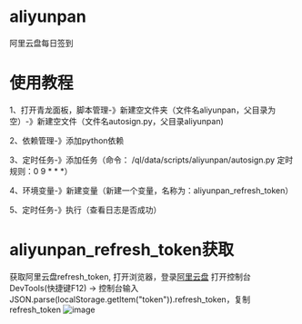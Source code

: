 # aliyunpan
阿里云盘每日签到
# 使用教程
  1、打开青龙面板，脚本管理-》新建空文件夹（文件名aliyunpan，父目录为空）-》新建空文件（文件名autosign.py，父目录aliyunpan)
  
  2、依赖管理-》添加python依赖
  
  3、定时任务-》添加任务（命令：	/ql/data/scripts/aliyunpan/autosign.py 定时规则：0 9 * * *）
  
  4、环境变量-》新建变量（新建一个变量，名称为：aliyunpan_refresh_token）
  
  5、定时任务-》执行（查看日志是否成功）
# aliyunpan_refresh_token获取
获取阿里云盘refresh_token, 打开浏览器，登录[阿里云盘](https://www.aliyundrive.com/) 打开控制台DevTools(快捷键F12) -> 控制台输入JSON.parse(localStorage.getItem("token")).refresh_token，复制 refresh_token
![image](https://github.com/gaohan-cmd/aliyunpan/assets/63499259/c114063c-2016-4ff0-a957-8394afdb13bb)


